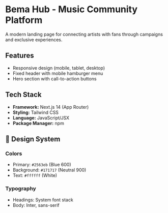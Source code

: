 # Bema Hub - Music Community Platform

A modern landing page for connecting artists with fans through campaigns and exclusive experiences.


##  Features

- Responsive design (mobile, tablet, desktop)
- Fixed header with mobile hamburger menu
- Hero section with call-to-action buttons

## Tech Stack

- **Framework:** Next.js 14 (App Router)
- **Styling:** Tailwind CSS
- **Language:** JavaScript/JSX
- **Package Manager:** npm

## 🎨 Design System

### Colors
- Primary: `#2563eb` (Blue 600)
- Background: `#171717` (Neutral 900)
- Text: `#ffffff` (White)

### Typography
- Headings: System font stack
- Body: Inter, sans-serif


